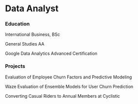 # Data Analyst

### Education
International Business, BSc

General Studies AA

Google Data Analytics Advanced Certification

### Projects
Evaluation of Employee Churn Factors and Predictive Modeling

Waze Evaluation of Ensemble Models for User Churn Prediction

Converting Casual Riders to Annual Members at Cyclistic

